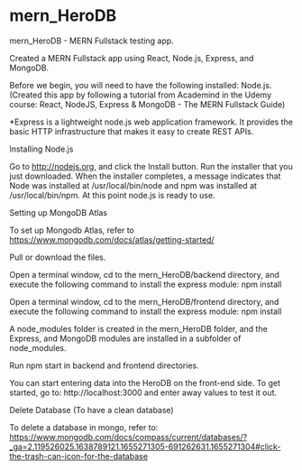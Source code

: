 # mern_HeroDB

mern_HeroDB - MERN Fullstack testing app. 

Created a MERN Fullstack app using React, Node.js, Express, and MongoDB.

Before we begin, you will need to have the following installed: Node.js. (Created this app by following a tutorial from Academind in the Udemy course: React, NodeJS, Express & MongoDB - The MERN Fullstack Guide)

*Express is a lightweight node.js web application framework. It provides the basic HTTP infrastructure that makes it easy to create REST APIs.

Installing Node.js

Go to http://nodejs.org, and click the Install button. Run the installer that you just downloaded.
When the installer completes, a message indicates that Node was installed at /usr/local/bin/node and npm was installed at /usr/local/bin/npm.
At this point node.js is ready to use.


Setting up MongoDB Atlas

To set up Mongodb Atlas, refer to https://www.mongodb.com/docs/atlas/getting-started/


Pull or download the files.

Open a terminal window, cd to the mern_HeroDB/backend directory, and execute the following command to install the express module: npm install

Open a terminal window, cd to the mern_HeroDB/frontend directory, and execute the following command to install the express module: npm install

A node_modules folder is created in the mern_HeroDB folder, and the Express, and MongoDB modules are installed in a subfolder of node_modules.

Run npm start in backend and frontend directories.


You can start entering data into the HeroDB on the front-end side. To get started, go to: http://localhost:3000 and enter away values to test it out.



Delete Database (To have a clean database)

  To delete a database in mongo, refer to: https://www.mongodb.com/docs/compass/current/databases/?_ga=2.119526025.1638789121.1655271305-691262631.1655271304#click-the-trash-can-icon-for-the-database